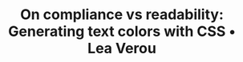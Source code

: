 ---
layout: bookmark
title: 'On compliance vs readability: Generating text colors with CSS • Lea Verou'
tags:
  - Bookmarks
  - CSS
  - Accessibility
created: '2024-05-21T03:36:31.775Z'
link: https://lea.verou.me/blog/2024/contrast-color/
id: 789074245
image: https://lea.verou.me/blog/2024/contrast-color/images/demo.png
---